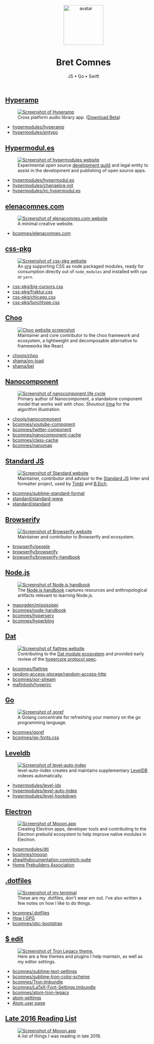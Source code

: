 <header class="header">
  <img class="avatar" src="https://www.gravatar.com/avatar/8d8b82740cb7ca994449cccd1dfdef5f?s=500" alt="avatar" height="128" width="128">
  <h1 class="title">Bret Comnes</h1>
  <p class="subtitle">JS • Go • Swift</p>
</header>


<section class="portfolio grid-container">
  <div>
    <h2 id="hyperamp"><a href="https://github.com/hypermodules/hyperamp">Hyperamp</a></h2>
    <figure>
      <a href="https://github.com/hypermodules/hyperamp"><img src="/static/hyperamp.png" alt="Screenshot of Hyperamp"></a>
      <figcaption>Cross platform audio library app. (<a href="https://git.io/vFwz6">Download Beta</a>)</figcaption>
    </figure>
    <ul>
      <li class="lang js"><a href="https://github.com/hypermodules/hyperamp">hypermodules/hyperamp</a></li>
      <li class="lang js"><a href="https://github.com/hypermodules/entypo">hypermodules/entypo</a></li>
    </ul>
  </div>
  <div>
    <h2 id="hypermodules"><a href="https://hypermodul.es">Hypermodul.es</a></h2>
    <figure>
      <a href="https://hypermodul.es"><img src="/static/hypermodules.png" alt="Screenshot of hypermodules website"></a>
      <figcaption>Experimental open source <a href="https://github.com/hypermodules/">development guild</a> and legal entity to assist in the development and publishing of open source apps.</figcaption>
    </figure>
    <ul>
      <li class="lang html"><a href="https://github.com/hypermodules/hypermodul.es">hypermodules/hypermodul.es</a></li>
      <li class="lang js"><a href="https://github.com/hypermodules/changelog-init">hypermodules/changelog-init</a></li>
      <li class="lang html"><a href="https://github.com/hypermodules/irc.hypermodul.es">hypermodules/irc.hypermodul.es</a></li>
    </ul>
  </div>
  <div>
    <h2 id="elenacomnes"><a href="https://elenacomnes.com">elenacomnes.com</a></h2>
    <figure>
      <a href="https://elenacomnes.com"><img src="/static/elenacomnes.png" alt="Screenshot of elenacomnes.com website"></a>
      <figcaption>A minimal creative website.</figcaption>
    </figure>
    <ul>
      <li class="lang html"><a href="https://github.com/bcomnes/elenacomnes.com">bcomnes/elenacomnes.com</a></li>
    </ul>
  </div>
  <div>
    <h2 id="css"><a href="https://css-pkg.github.io">css-pkg</a></h2>
    <figure>
      <a href="https://css-pkg.github.io"><img src="/static/css-pkg.png" alt="Screenshot of css-pkg website"></a>
      <figcaption>An <a href="https://github.com/css-pkg/">org</a> supporting CSS as node packaged modules, ready for consumption directly out of <code>node_modules</code> and installed with <code>npm</code> or <code>yarn</code>.</figcaption>
    </figure>
    <ul>
      <li class="lang css"><a href="https://github.com/css-pkg/big-cursors.css">css-pkg/big-cursors.css</a></li>
      <li class="lang css"><a href="https://github.com/css-pkg/fraktur.css">css-pkg/fraktur.css</a></li>
      <li class="lang css"><a href="https://github.com/css-pkg/chicago.css">css-pkg/chicago.css</a></li>
      <li class="lang css"><a href="https://github.com/css-pkg/lunchtype.css">css-pkg/lunchtype.css</a></li>
    </ul>
  </div>
  <div>
    <h2 id="choo"><a href="https://choo.io">Choo</a></h2>
    <figure>
      <a href="https://choo.io"><img src="/static/choo.png" alt="Choo website screenshot"></a>
      <figcaption>Maintainer and core contributor to the choo framework and ecosystem, a lightweight and decomposable alternative to frameworks like React.</figcaption>
    </figure>
    <ul>
      <li class="lang js"><a href="https://github.com/choojs/choo">choojs/choo</a></li>
      <li class="lang js"><a href="https://github.com/shama/on-load">shama/on-load</a></li>
      <li class="lang js"><a href="https://github.com/shama/bel">shama/bel</a></li>
    </ul>
  </div>
  <div>
    <h2 id="nanocomponent"><a href="https://github.com/choojs/nanocomponent">Nanocomponent</a></h2>
    <figure>
      <a href="https://github.com/choojs/nanocomponent"><img src="/static/nanocomponent.jpg" alt="Screenshot of nanocomponent life cycle"></a>
      <figcaption>Primary author of Nanocomponent, a standalone component model that works well with choo. Shoutout <a href="https://github.com/lrlna">lrlna</a> for the algorithm illustration.</figcaption>
    </figure>
    <ul>
      <li class="lang js"><a href="https://github.com/choojs/nanocomponent">choojs/nanocomponent</a></li>
      <li class="lang js"><a href="https://github.com/bcomnes/youtube-component">bcomnes/youtube-component</a></li>
      <li class="lang js"><a href="https://github.com/bcomnes/twitter-component">bcomnes/twitter-component</a></li>
      <li class="lang js"><a href="https://github.com/bcomnes/nanocomponent-cache">bcomnes/nanocomponent-cache</a></li>
      <li class="lang js"><a href="https://github.com/bcomnes/class-cache">bcomnes/class-cache</a></li>
      <li class="lang js"><a href="https://github.com/bcomnes/nanomap">bcomnes/nanomap</a></li>
    </ul>
  </div>
  <div>
    <h2 id="standard" ><a href="https://standardjs.com">Standard JS</a></h2>
    <figure>
      <a href="https://standardjs.com"><img src="/static/standard.jpeg" alt="Screenshot of Standard website"></a>
      <figcaption>Maintainer, contributor and advisor to the <a href="https://github.com/standard/standard">Standard JS</a> linter and formatter project, used by <a href="https://twitter.com/feross/status/740592720230518784/photo/1">Timbl</a> and <a href="https://twitter.com/BrendanEich/status/741277499376603138">B.Eich</a>.</figcaption>
    </figure>
    <ul>
      <li class="lang python"><a href="https://github.com/bcomnes/sublime-standard-format">bcomnes/sublime-standard-format</a></li>
      <li class="lang html"><a href="https://github.com/standard/standard-www">standard/standard-www</a></li>
      <li class="lang js"><a href="https://github.com/standard/standard">standard/standard</a></li>
    </ul>
  </div>
  <div>
    <h2 id="brwoserify"><a href="http://browserify.org">Browserify</a></h2>
    <figure>
      <a href="http://browserify.org"><img src="/static/browserify.png" alt="Screenshot of Browserify website"></a>
      <figcaption>Maintainer and contributor to Browserify and ecosystem.</figcaption>
    </figure>
    <ul>
      <li class="lang js"><a href="https://github.com/browserify/people">browserify/people</a></li>
      <li class="lang js"><a href="https://github.com/browserify/browserify">browserify/browserify</a></li>
      <li class="lang js"><a href="https://github.com/browserify/browserify-handbook">browserify/browserify-handbook</a></li>
    </ul>
  </div>
  <div>
    <h2 id="node.js"><a href="https://nodejs.org/en/">Node.js</a></h2>
    <figure>
      <a href="https://github.com/bcomnes/node-handbook"><img src="/static/node-handbook.png" alt="Screenshot of Node.js handbook"></a>
      <figcaption>The <a href="https://github.com/bcomnes/node-handbook">Node.js handbook</a> captures resources and anthropological artifacts relevant to learning Node.js.</figcaption>
    </figure>
    <ul>
      <li class="lang js"><a href="https://github.com/maxogden/mississippi">maxogden/mississippi</a></li>
      <li class="lang js"><a href="https://github.com/bcomnes/node-handbook">bcomnes/node-handbook</a></li>
      <li class="lang js"><a href="https://github.com/bcomnes/hyperserv">bcomnes/hyperserv</a></li>
      <li class="lang js"><a href="https://github.com/bcomnes/hyperblog">bcomnes/hyperblog</a></li>
    </ul>
  </div>
  <div>
    <h2 id="datproject"><a href="https://datproject.org">Dat</a></h2>
    <figure>
      <a href="https://github.com/bcomnes/flattree"><img src="/static/flattree.png" alt="Screenshot of flattree website"></a>
      <figcaption>Contributing to the <a href="https://github.com/random-access-storage">Dat module ecosystem</a> and provided early review of the <a href="https://github.com/datproject/docs/blob/master/papers/dat-paper.md">hypercore protocol spec<a>.</figcaption>
    </figure>
    <ul>
      <li class="lang go"><a href="https://github.com/bcomnes/flattree">bcomnes/flattree</a></li>
      <li class="lang js"><a href="https://github.com/random-access-storage/random-access-http">random-access-storage/random-access-http</a></li>
      <li class="lang js"><a href="https://github.com/bcomnes/xor-stream">bcomnes/xor-stream</a></li>
      <li class="lang js"><a href="https://github.com/mafintosh/hyperirc">mafintosh/hyperirc</a></li>
    </ul>
  </div>
  <div id="golang">
    <h2><a href="https://golang.org">Go</a></h2>
    <figure>
      <a href="https://github.com/bcomnes/goref/"><img src="/static/goref.png" alt="Screenshot of goref"></a>
      <figcaption>A Golang concentrate for refreshing your memory on the go programming language.</figcaption>
    </figure>
    <ul>
      <li class="lang go"><a href="https://github.com/bcomnes/goref">bcomnes/goref</a></li>
      <li class="lang css"><a href="https://github.com/bcomnes/go-fonts.css">bcomnes/go-fonts.css</a></li>
    </ul>
  </div>
  <div>
    <h2 id="leveldb"><a href="http://leveldb.org">Leveldb</a></h2>
    <figure>
      <a href="https://github.com/hypermodules/level-auto-index/"><img src="/static/leveldb.png" alt="Screenshot of level-auto-index"></a>
      <figcaption>level-auto-index creates and maintains supplementary <a href="http://leveldb.org">LevelDB</a> indexes automatically.</figcaption>
    </figure>
    <ul>
      <li class="lang js"><a href="https://github.com/hypermodules/level-idx">hypermodules/level-idx</a></li>
      <li class="lang js"><a href="https://github.com/hypermodules/level-auto-index">hypermodules/level-auto-index</a></li>
      <li class="lang js"><a href="https://github.com/hypermodules/level-hookdown">hypermodules/level-hookdown</a></li>
    </ul>
  </div>
  <div>
    <h2 id="electron"><a href="https://electronjs.org">Electron</a></h2>
    <figure>
      <a href="https://github.com/bcomnes/mooon"><img src="/static/mooon.png" alt="Screenshot of Mooon.app"></a>
      <figcaption>Creating Electron apps, developer tools and contributing to the Electron prebuild ecosystem to help improve native modules in Electron.</figcaption>
    </figure>
    <ul>
      <li class="lang js"><a href="https://github.com/hypermodules/dti">hypermodules/dti</a></li>
      <li class="lang js"><a href="https://github.com/bcomnes/mooon">bcomnes/mooon</a></li>
      <li class="lang js"><a href="https://zhealthdocumentation.com/etch-suite/">zhealthdocumentation.com/etch-suite</a></li>
      <li class="lang js"><a href="https://github.com/prebuild">Home Prebuilders Association</a></li>
    </ul>
  </div>
   <div>
    <h2 id="dotfiles"><a href="https://github.com/bcomnes/.dotfiles">.dotfiles</a></h2>
    <figure>
      <a href="https://github.com/bcomnes/.dotfiles"><img src="/static/dotfiles.png" alt="Screenshot of my terminal"></a>
      <figcaption>These are my .dotfiles, don't wear em out.  I've also written a few notes on how I like to do things.</figcaption>
    </figure>
    <ul>
      <li class="lang sh"><a href="https://github.com/bcomnes/.dotfiles">bcomnes/.dotfiles</a></li>
      <li class="lang"><a href="https://gist.github.com/bcomnes/647477a3a143774069755d672cb395ca">How I GPG</a></li>
      <li class="lang sh"><a href="https://github.com/bcomnes/sbc-bootstrap">bcomnes/sbc-bootstrap</a></li>
    </ul>
  </div>
  <div>
    <h2 id="tron"><a href="https://github.com/bcomnes/sublime-tron-color-scheme">$ edit<a/></h2>
    <figure>
      <a href="https://github.com/bcomnes/sublime-tron-color-scheme"><img src="/static/edit.png" alt="Screenshot of Tron Legacy theme."></a>
      <figcaption>Here are a few themes and plugins I help maintain, as well as my editor settings.</figcaption>
    </figure>
    <ul>
      <li class="lang python"><a href="https://github.com/bcomnes/sublime-text-settings">bcomnes/sublime-text-settings</a></li>
      <li class="lang python"><a href="https://github.com/bcomnes/sublime-tron-color-scheme">bcomnes/sublime-tron-color-scheme</a></li>
      <li class="lang objc"><a href="https://github.com/bcomnes/Tron.tmbundle">bcomnes/Tron.tmbundle</a></li>
      <li class="lang objc"><a href="https://github.com/bcomnes/LaTeX-Font-Settings.tmbundle">bcomnes/LaTeX-Font-Settings.tmbundle</a></li>
      <li class="lang js"><a href="https://github.com/bcomnes/atom-tron-legacy">bcomnes/atom-tron-legacy</a></li>
      <li class="lang js"><a href="https://gist.github.com/bcomnes/fe54a46cb2b7ae916a0d1cdfc56727c3">atom-settings</a></li>
      <li class="lang js"><a href="https://atom.io/users/bcomnes">Atom user page</a></li>
    </ul>
  </div>
  <div>
    <h2 id"2016-reading"><a href="">Late 2016 Reading List</a></h2>
    <figure>
      <a href="https://gist.github.com/bcomnes/6d76c3ace861d4d0ed57f2cde2346ffe"><img src="/static/2016readinglist.png" alt="Screenshot of Mooon.app"></a>
      <figcaption>A list of things I was reading in late 2016.</figcaption>
    </figure>
  </div>
</section>
